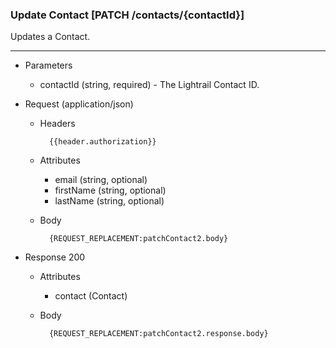 ### Update Contact [PATCH /contacts/{contactId}]
Updates a Contact.

---
+ Parameters
    + contactId (string, required) - The Lightrail Contact ID.
    
+ Request (application/json)
    + Headers
    
            {{header.authorization}}
            
    + Attributes
        + email (string, optional) 
        + firstName (string, optional)
        + lastName (string, optional) 
            
    + Body
    
            {REQUEST_REPLACEMENT:patchContact2.body}
    
+ Response 200
    + Attributes 
        + contact (Contact)

    + Body
    
            {REQUEST_REPLACEMENT:patchContact2.response.body}

